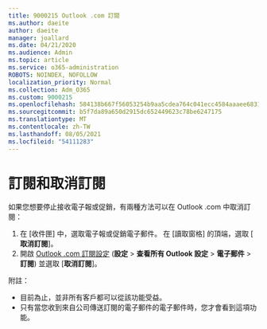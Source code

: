 ```yaml
---
title: 9000215 Outlook .com 訂閱
ms.author: daeite
author: daeite
manager: joallard
ms.date: 04/21/2020
ms.audience: Admin
ms.topic: article
ms.service: o365-administration
ROBOTS: NOINDEX, NOFOLLOW
localization_priority: Normal
ms.collection: Adm_O365
ms.custom: 9000215
ms.openlocfilehash: 584138b667f56053254b9aa5cdea764c041ecc4584aaaee683107f21b14d61e3
ms.sourcegitcommit: b5f7da89a650d2915dc652449623c78be6247175
ms.translationtype: MT
ms.contentlocale: zh-TW
ms.lasthandoff: 08/05/2021
ms.locfileid: "54111283"
---
```

# <a name="subscriptions-and-unsubscribing"></a>訂閱和取消訂閱

如果您想要停止接收電子報或促銷，有兩種方法可以在 Outlook .com 中取消訂閱：

1. 在 [收件匣] 中，選取電子報或促銷電子郵件。 在 [讀取窗格] 的頂端，選取 [ **取消訂閱**]。
2. 開啟 [Outlook .com 訂閱設定](https://outlook.live.com/mail/options/mail/brandsSubscriptions) (**設定**  >  **查看所有 Outlook 設定**  >  **電子郵件**  >  **訂閱**) 並選取 [**取消訂閱**]。

附註：

- 目前為止，並非所有客戶都可以從該功能受益。
- 只有當您收到來自公司傳送訂閱的電子郵件的電子郵件時，您才會看到這項功能。